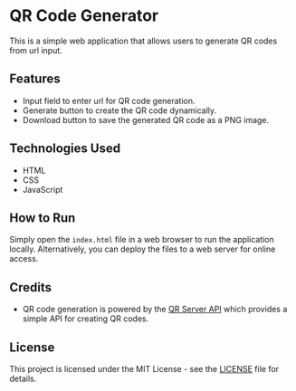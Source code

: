 # QR Code Generator

This is a simple web application that allows users to generate QR codes from url input.

## Features

- Input field to enter url for QR code generation.
- Generate button to create the QR code dynamically.
- Download button to save the generated QR code as a PNG image.

## Technologies Used

- HTML
- CSS
- JavaScript

## How to Run

Simply open the `index.html` file in a web browser to run the application locally. Alternatively, you can deploy the files to a web server for online access.

## Credits

- QR code generation is powered by the [QR Server API](https://www.qrserver.com/) which provides a simple API for creating QR codes.

## License

This project is licensed under the MIT License - see the [LICENSE](https://github.com/sanjay-munde/QR/edit/main/LICENSE) file for details.
